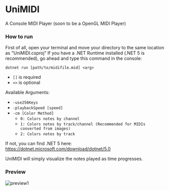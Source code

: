 # UniMIDI
A Console MIDI Player (soon to be a OpenGL MIDI Player)

### How to run
First of all, open your terminal and move your directory to the same location as "UniMIDI.csproj"
If you have a .NET Runtime installed (.NET 5 is recommended), go ahead and type this command in the console:

```dotnet run [path/to/midifile.mid] <arg>```

- `[]` is required
- `<>` is optional

Available Arguments:
- `-use256Keys`
- `-playbackSpeed [speed]`
- `-cm [Color Method]`
    * `0: Colors notes by channel`
    * `1: Colors notes by track/channel (Recommended for MIDIs converted from images)`
    * `2: Colors notes by track`

If not, you can find .NET 5 here:
https://dotnet.microsoft.com/download/dotnet/5.0

UniMIDI will simply visualize the notes played as time progresses.

### Preview
![preview1](/preview1.jpg)
